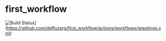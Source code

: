 # first_workflow
![Build Status](https://github.com/deffuzerg/first_workflow/workflows/Tests/badge.svg)](https://github.com/deffuzerg/first_workflow/actions/workflows/greetings.yml)